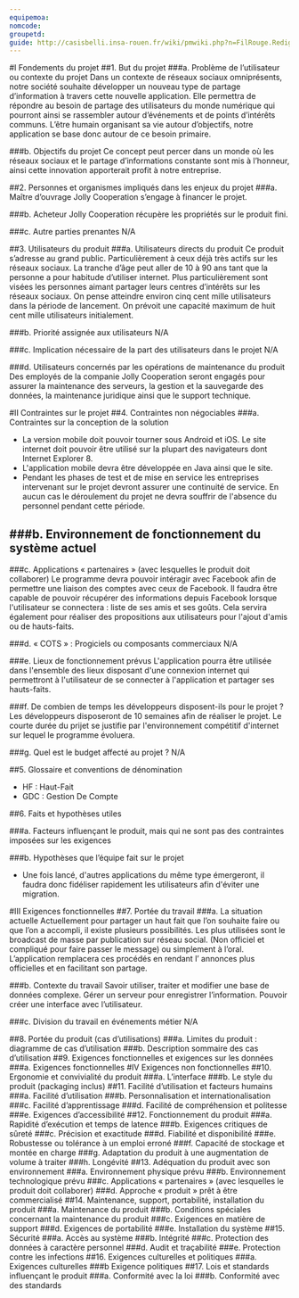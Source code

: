 ```yaml
---
equipemoa: 
nomcode: 
groupetd: 
guide: http://casisbelli.insa-rouen.fr/wiki/pmwiki.php?n=FilRouge.RedigerCdc
---
```


#I	Fondements du projet
##1. But du projet
###a. Problème de l’utilisateur ou contexte du projet 
Dans un contexte de réseaux sociaux omniprésents, notre société souhaite développer un nouveau type de partage d’information à travers cette nouvelle application. Elle permettra de répondre au besoin de partage des utilisateurs du monde numérique qui pourront ainsi se rassembler autour d’événements et de points d’intérêts communs. L’être humain organisant sa vie autour d’objectifs, notre application se base donc autour de ce besoin primaire.

###b. Objectifs du projet
Ce concept peut percer dans un monde où les réseaux sociaux et le partage d’informations constante sont mis à l’honneur, ainsi cette innovation apporterait profit à notre entreprise.

##2. Personnes et organismes impliqués dans les enjeux du projet 
###a. Maître d’ouvrage
Jolly Cooperation s’engage à financer le projet.

###b. Acheteur
Jolly Cooperation récupère les propriétés sur le produit fini.

###c. Autre parties prenantes
N/A

##3. Utilisateurs du produit
###a.	Utilisateurs directs du produit
Ce produit s’adresse au grand public. Particulièrement à ceux déjà très actifs sur les réseaux sociaux. La tranche d’âge peut aller de 10 à 90 ans tant que la personne a pour habitude d’utiliser internet. Plus particulièrement sont visées les personnes aimant partager leurs centres d’intérêts sur les réseaux sociaux. On pense atteindre environ cinq cent mille utilisateurs dans la période de lancement. On prévoit une capacité maximum de huit cent mille utilisateurs initialement.

###b. Priorité assignée aux utilisateurs
N/A

###c. Implication nécessaire de la part des utilisateurs dans le projet
N/A

###d. Utilisateurs concernés par les opérations de maintenance du produit
Des employés de la companie Jolly Cooperation seront engagés pour assurer la maintenance des serveurs, la gestion et la sauvegarde des données, la maintenance juridique ainsi que le support technique.

#II	Contraintes sur le projet 
##4. Contraintes non négociables
###a. Contraintes sur la conception de la solution
- La version mobile doit pouvoir tourner sous Android et iOS. Le site internet doit pouvoir être utilisé sur la plupart des navigateurs dont Internet Explorer 8.
- L'application mobile devra être développée en Java ainsi que le site.
- Pendant les phases de test et de mise en service les entreprises intervenant sur le projet devront assurer une continuité de service. En aucun cas le déroulement du projet ne devra souffrir de l'absence du personnel pendant cette période.

###b. Environnement de fonctionnement du système actuel
- 

###c. Applications « partenaires » (avec lesquelles le produit doit collaborer)
Le programme devra pouvoir intéragir avec Facebook afin de permettre une liaison des comptes avec ceux de Facebook. Il faudra être capable de pouvoir récupérer des informations depuis Facebook lorsque l'utilisateur se connectera : liste de ses amis et ses goûts. Cela servira également pour réaliser des propositions aux utilisateurs pour l'ajout d'amis ou de hauts-faits.

###d. « COTS » : Progiciels ou composants commerciaux
N/A

###e. Lieux de fonctionnement prévus
L'application pourra être utilisée dans l'ensemble des lieux disposant d'une connexion internet qui permettront à l'utilisateur de se connecter à l'application et partager ses hauts-faits.

###f. De combien de temps les développeurs disposent-ils pour le projet ?
Les développeurs disposeront de 10 semaines afin de réaliser le projet. Le courte durée du prijet se justifie par l'environnement compétitif d'internet sur lequel le programme évoluera.

###g. Quel est le budget affecté au projet ?
N/A

##5. Glossaire et conventions de dénomination
- HF : Haut-Fait
- GDC : Gestion De Compte

##6. Faits et hypothèses utiles


###a. Facteurs influençant le produit, mais qui ne sont pas des contraintes imposées sur les exigences


###b. Hypothèses que l’équipe fait sur le projet
- Une fois lancé, d'autres applications du même type émergeront, il faudra donc fidéliser rapidement les utilisateurs afin d'éviter une migration.

#III	Exigences fonctionnelles
##7. Portée du travail
###a. La situation actuelle
Actuellement pour partager un haut fait que l’on souhaite faire ou que l’on a accompli, il existe plusieurs possibilités. Les plus utilisées sont le broadcast de masse par publication sur réseau social. (Non officiel et compliqué pour faire passer le message) ou simplement à l’oral. L’application remplacera ces procédés en rendant l’ annonces plus officielles et en facilitant son partage.

###b. Contexte du travail
Savoir utiliser, traiter et modifier une base de données complexe.
Gérer un serveur pour enregistrer l’information.
Pouvoir créer une interface avec l’utilisateur.

###c. Division du travail en événements métier
N/A

##8. Portée du produit (cas d’utilisations)
###a. Limites du produit : diagramme de cas d’utilisation
###b. Description sommaire des cas d’utilisation
##9. Exigences fonctionnelles et exigences sur les données
###a. Exigences fonctionnelles
#IV	Exigences non fonctionnelles
##10. Ergonomie et convivialité du produit
###a. L’interface
###b. Le style du produit (packaging inclus)
##11. Facilité d’utilisation et facteurs humains 
###a. Facilité d’utilisation
###b. Personnalisation et internationalisation
###c. Facilité d’apprentissage
###d. Facilité de compréhension et politesse
###e. Exigences d’accessibilité
##12. Fonctionnement du produit
###a. Rapidité d’exécution et temps de latence
###b. Exigences critiques de sûreté
###c. Précision et exactitude
###d. Fiabilité et disponibilité
###e. Robustesse ou tolérance à un emploi erroné
###f. Capacité de stockage et montée en charge
###g. Adaptation du produit à une augmentation de volume à traiter
###h. Longévité
##13. Adéquation du produit avec son environnement
###a. Environnement physique prévu
###b. Environnement technologique prévu
###c. Applications « partenaires » (avec lesquelles le produit doit collaborer) 
###d. Approche « produit » prêt à être commercialisé
##14. Maintenance, support, portabilité, installation du produit
###a. Maintenance du produit 
###b. Conditions spéciales concernant la maintenance du produit
###c. Exigences en matière de support
###d. Exigences de portabilité
###e. Installation du système
##15. Sécurité
###a. Accès au système
###b. Intégrité
###c. Protection des données à caractère personnel
###d. Audit et traçabilité
###e. Protection contre les infections
##16. Exigences culturelles et politiques 
###a. Exigences culturelles
###b Exigence politiques
##17. Lois et standards influençant le produit
###a. Conformité avec la loi
###b. Conformité avec des standards
